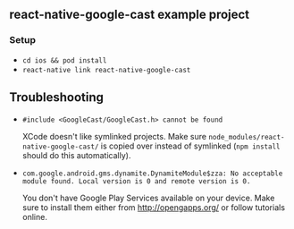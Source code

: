## react-native-google-cast example project

### Setup

* `cd ios && pod install`
* `react-native link react-native-google-cast`


## Troubleshooting

- `#include <GoogleCast/GoogleCast.h> cannot be found`

  XCode doesn't like symlinked projects. Make sure `node_modules/react-native-google-cast/` is copied over instead of symlinked (`npm install` should do this automatically).

- `com.google.android.gms.dynamite.DynamiteModule$zza: No acceptable module found. Local version is 0 and remote version is 0.`

  You don't have Google Play Services available on your device. Make sure to install them either from http://opengapps.org/ or follow tutorials online.
